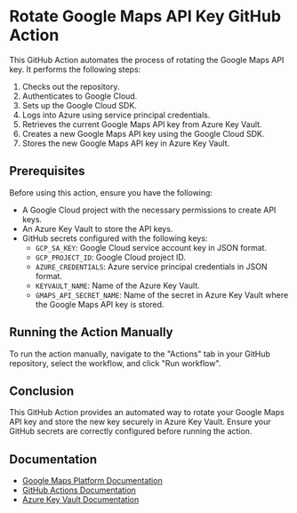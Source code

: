 # Rotate Google Maps API Key GitHub Action

This GitHub Action automates the process of rotating the Google Maps API key. It performs the following steps:

1. Checks out the repository.
2. Authenticates to Google Cloud.
3. Sets up the Google Cloud SDK.
4. Logs into Azure using service principal credentials.
5. Retrieves the current Google Maps API key from Azure Key Vault.
6. Creates a new Google Maps API key using the Google Cloud SDK.
7. Stores the new Google Maps API key in Azure Key Vault.

## Prerequisites

Before using this action, ensure you have the following:

- A Google Cloud project with the necessary permissions to create API keys.
- An Azure Key Vault to store the API keys.
- GitHub secrets configured with the following keys:
  - `GCP_SA_KEY`: Google Cloud service account key in JSON format.
  - `GCP_PROJECT_ID`: Google Cloud project ID.
  - `AZURE_CREDENTIALS`: Azure service principal credentials in JSON format.
  - `KEYVAULT_NAME`: Name of the Azure Key Vault.
  - `GMAPS_API_SECRET_NAME`: Name of the secret in Azure Key Vault where the Google Maps API key is stored.

## Running the Action Manually

To run the action manually, navigate to the "Actions" tab in your GitHub repository, select the workflow, and click "Run workflow".

## Conclusion

This GitHub Action provides an automated way to rotate your Google Maps API key and store the new key securely in Azure Key Vault. Ensure your GitHub secrets are correctly configured before running the action.

## Documentation

- [Google Maps Platform Documentation](https://developers.google.com/maps/apis-by-platform)
- [GitHub Actions Documentation](https://docs.github.com/en/actions)
- [Azure Key Vault Documentation](https://learn.microsoft.com/en-us/azure/key-vault/)